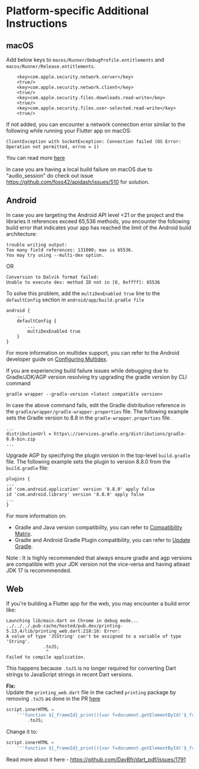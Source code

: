 # Platform-specific Additional Instructions

## macOS

Add below keys to `macos/Runner/DebugProfile.entitlements` and `macos/Runner/Release.entitlements`.

```
	<key>com.apple.security.network.server</key>
	<true/>
	<key>com.apple.security.network.client</key>
	<true/>
	<key>com.apple.security.files.downloads.read-write</key>
	<true/>
	<key>com.apple.security.files.user-selected.read-write</key>
	<true/>
```

If not added, you can encounter a network connection error similar to the following while running your Flutter app on macOS:

```
ClientException with SocketException: Connection failed (OS Error: Operation not permitted, errno = 1)
```

You can read more [here](https://docs.flutter.dev/platform-integration/macos/building#setting-up-entitlements)

In case you are having a local build failure on macOS due to "audio_session" do check out issue https://github.com/foss42/apidash/issues/510 for solution.

## Android

In case you are targeting the Android API level <21 or the project and the libraries it references exceed 65,536 methods, you encounter the following build error that indicates your app has reached the limit of the Android build architecture:
  
```
trouble writing output:
Too many field references: 131000; max is 65536.
You may try using --multi-dex option.
```

OR

```
Conversion to Dalvik format failed:
Unable to execute dex: method ID not in [0, 0xffff]: 65536
```

To solve this problem, add the `multiDexEnabled true` line to the `defaultConfig` section in `android/app/build.gradle file`

```
android {
    ...
    defaultConfig {
        ...
        multiDexEnabled true
    }
}
```

For more information on multidex support, you can refer to the Android developer guide on [Configuring Multidex](https://developer.android.com/studio/build/multidex).

If you are experiencing build failure issues while debugging due to Gradle/JDK/AGP version resolving try upgrading the gradle version by CLI command

```
gradle wrapper --gradle-version <latest compatible version>
```

In case the above command fails, edit the Gradle distribution reference in the `gradle/wrapper/gradle-wrapper.properties` file. The following example sets the Gradle version to 8.8 in the `gradle-wrapper.properties` file.

```
...
distributionUrl = https\://services.gradle.org/distributions/gradle-8.8-bin.zip
...
```

Upgrade AGP by specifying the plugin version in the top-level `build.gradle` file. The following example sets the plugin to version 8.8.0 from the `build.gradle` file:

```
plugins {
...
id 'com.android.application' version '8.8.0' apply false
id 'com.android.library' version '8.8.0' apply false
... 
}
```

For more information on:
- Gradle and Java version compatibility, you can refer to [Compatibility Matrix](https://docs.gradle.org/current/userguide/compatibility.html).
- Gradle and Android Gradle Plugin compatibility, you can refer to [Update Gradle](https://developer.android.com/build/releases/gradle-plugin).

Note : It is highly recommended that always ensure gradle and agp versions are compatible with your JDK version not the vice-versa and having atleast JDK 17 is recommmended.

## Web  

If you're building a Flutter app for the web, you may encounter a build error like:  

```
Launching lib/main.dart on Chrome in debug mode...
../../../.pub-cache/hosted/pub.dev/printing-5.13.4/lib/printing_web.dart:218:16: Error: 
A value of type 'JSString' can't be assigned to a variable of type 'String'.
              .toJS;
               ^
Failed to compile application.
```

This happens because `.toJS` is no longer required for converting Dart strings to JavaScript strings in recent Dart versions.  

**Fix:**  
Update the `printing_web.dart` file in the cached `printing` package by removing `.toJS` as done in the PR [here](https://github.com/DavBfr/dart_pdf/pull/1739/files)

```dart
script.innerHTML =
    '''function ${_frameId}_print(){var f=document.getElementById('$_frameId');f.focus();f.contentWindow.print();}'''
        .toJS;
```

Change it to:  
```dart
script.innerHTML =
    '''function ${_frameId}_print(){var f=document.getElementById('$_frameId');f.focus();f.contentWindow.print();}''';
```

Read more about it here - https://github.com/DavBfr/dart_pdf/issues/1791
